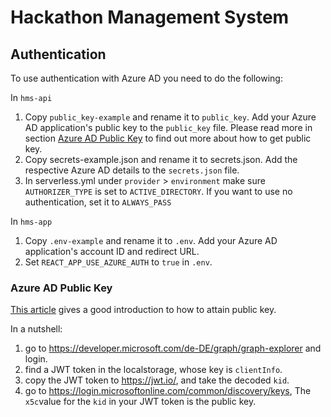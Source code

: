 # Hackathon Management System

## Authentication
To use authentication with Azure AD you need to do the following:

In `hms-api`
1. Copy `public_key-example` and rename it to `public_key`. Add your Azure AD application's public key to the `public_key` file. 
Please read more in section [Azure AD Public Key](#azure-ad-public-key) to find out more about how to get public key.
2. Copy secrets-example.json and rename it to secrets.json. Add the respective Azure AD details to the `secrets.json` file.
3. In serverless.yml under `provider` > `environment` make sure `AUTHORIZER_TYPE` is set to `ACTIVE_DIRECTORY`. If you want to use no authentication, set it to `ALWAYS_PASS`

In `hms-app`
1. Copy `.env-example` and rename it to `.env`. Add your Azure AD application's account ID and redirect URL.
2. Set `REACT_APP_USE_AZURE_AUTH` to `true` in `.env`.

### Azure AD Public Key

[This article](https://www.voitanos.io/blog/validating-azure-ad-generated-oauth-tokens) gives a good introduction to
how to attain public key.

In a nutshell: 
1. go to https://developer.microsoft.com/de-DE/graph/graph-explorer and login. 
2. find a JWT token in the localstorage, whose key is `clientInfo`. 
3. copy the JWT token to https://jwt.io/, and take the decoded `kid`. 
4. go to https://login.microsoftonline.com/common/discovery/keys, The `x5c`value for the `kid` in your JWT token is the public key.
